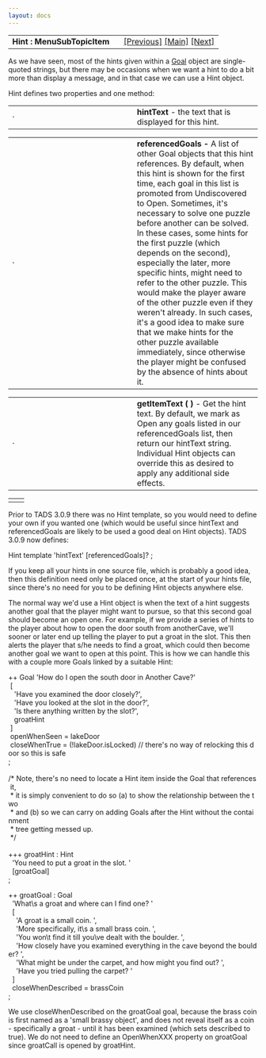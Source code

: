 ```yaml
---
layout: docs
---
```

<table width="100%" data-border="0" data-cellspacing="0"
data-cellpadding="3" data-bgcolor="#C0C0C0">
<colgroup>
<col style="width: 50%" />
<col style="width: 50%" />
</colgroup>
<tbody>
<tr>
<td style="text-align: left;"><strong>Hint : MenuSubTopicItem<br />
</strong></td>
<td style="text-align: right;"><a href="goal.html">[Previous]</a> <a
href="generalintroduction.html">[Main]</a> <a
href="concludingremarks.html">[Next]</a></td>
</tr>
</tbody>
</table>

  
As we have seen, most of the hints given within a [Goal](goal.html)
object are single-quoted strings, but there may be occasions when we
want a hint to do a bit more than display a message, and in that case we
can use a Hint object.  
  
Hint defines two properties and one method:  
  

<table data-border="0" data-cellpadding="0" data-cellspacing="0">
<colgroup>
<col style="width: 50%" />
<col style="width: 50%" />
</colgroup>
<tbody>
<tr data-valign="top">
<td width="14"><strong></strong>·<strong></strong></td>
<td><strong>hintText</strong> - the text that is displayed for this
hint.  <br />
</td>
</tr>
</tbody>
</table>

<table data-border="0" data-cellpadding="0" data-cellspacing="0">
<colgroup>
<col style="width: 50%" />
<col style="width: 50%" />
</colgroup>
<tbody>
<tr data-valign="top">
<td width="14"><strong></strong>·<strong></strong></td>
<td><strong>referencedGoals -</strong> A list of other Goal objects that
this hint references. By default, when this hint is shown for the first
time, each goal in this list is promoted from Undiscovered to Open.
Sometimes, it's necessary to solve one puzzle before another can be
solved. In these cases, some hints for the first puzzle (which depends
on the second), especially the later, more specific hints, might need to
refer to the other puzzle. This would make the player aware of the other
puzzle even if they weren't already. In such cases, it's a good idea to
make sure that we make hints for the other puzzle available immediately,
since otherwise the player might be confused by the absence of hints
about it.  <br />
</td>
</tr>
</tbody>
</table>

<table data-border="0" data-cellpadding="0" data-cellspacing="0">
<colgroup>
<col style="width: 50%" />
<col style="width: 50%" />
</colgroup>
<tbody>
<tr data-valign="top">
<td width="14"><strong></strong>·<strong></strong></td>
<td><strong>getItemText ( )</strong> - Get the hint text. By default, we
mark as Open any goals listed in our referencedGoals list, then return
our hintText string. Individual Hint objects can override this as
desired to apply any additional side effects.  <br />
</td>
</tr>
</tbody>
</table>

|     |     |
|-----|-----|
|     |     |

  
Prior to TADS 3.0.9 there was no Hint template, so you would need to
define your own if you wanted one (which would be useful since hintText
and referencedGoals are likely to be used a good deal on Hint objects).
TADS 3.0.9 now defines:  
  
Hint template 'hintText' \[referencedGoals\]? ;  
  
If you keep all your hints in one source file, which is probably a good
idea, then this definition need only be placed once, at the start of
your hints file, since there's no need for you to be defining Hint
objects anywhere else.  
  
The normal way we'd use a Hint object is when the text of a hint
suggests another goal that the player might want to pursue, so that this
second goal should become an open one. For example, if we provide a
series of hints to the player about how to open the door south from
anotherCave, we'll sooner or later end up telling the player to put a
groat in the slot. This then alerts the player that s/he needs to find a
groat, which could then become another goal we want to open at this
point. This is how we can handle this with a couple more Goals linked by
a suitable Hint:  
  
++ Goal 'How do I open the south door in Another Cave?'  
 \[  
   'Have you examined the door closely?',  
   'Have you looked at the slot in the door?',  
   'Is there anything written by the slot?',  
   groatHint  
 \]    
 openWhenSeen = lakeDoor  
 closeWhenTrue = (!lakeDoor.isLocked) // there's no way of relocking this door so this is safe  
;   
    
/\* Note, there's no need to locate a Hint item inside the Goal that references it,  
 \* it is simply convenient to do so (a) to show the relationship between the two  
 \* and (b) so we can carry on adding Goals after the Hint without the containment  
 \* tree getting messed up.  
 \*/  
   
+++ groatHint : Hint  
  'You need to put a groat in the slot. '  
  \[groatGoal\]  
;  
  
++ groatGoal : Goal   
  'What\\s a groat and where can I find one? '  
  \[  
    'A groat is a small coin. ',  
    'More specifically, it\\s a small brass coin. ',  
    'You won\\t find it till you\\ve dealt with the boulder. ',  
    'How closely have you examined everything in the cave beyond the boulder? ',  
    'What might be under the carpet, and how might you find out? ',  
    'Have you tried pulling the carpet? '      
  \]  
  closeWhenDescribed = brassCoin  
;  
  
We use closeWhenDescribed on the groatGoal goal, because the brass coin
is first named as a 'small brassy object', and does not reveal itself as
a coin - specifically a groat - until it has been examined (which sets
described to true). We do not need to define an OpenWhenXXX property on
groatGoal since groatCall is opened by groatHint.  
  
  

